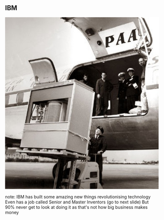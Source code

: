 ##  IBM

![](images/1956-ibm-hard-drive.jpg)

note:
    IBM has built some amazing new things revolutionising technology
    Even has a job called Senior and Master Inventors (go to next slide)
    But 90% never get to look at doing it as that's not how big business makes money
